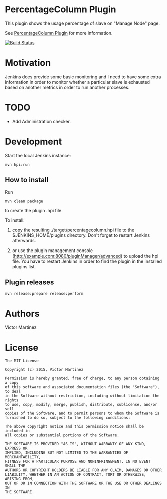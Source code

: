 PercentageColumn Plugin
=======================

This plugin shows the usage percentage of slave on "Manage Node" page.

See [PercentageColumn Plugin](https://wiki.jenkins-ci.org/display/JENKINS/PercentageColumn+Plugin) for more information.

[![Build Status](https://jenkins.ci.cloudbees.com/buildStatus/icon?job=plugins/percentagecolumn-plugin)](https://jenkins.ci.cloudbees.com/job/plugins/job/percentagecolumn-plugin/)


Motivation
==========

Jenkins does provide some basic monitoring and I need to have some extra information in order to monitor whether a particular
slave is exhausted based on another metrics in order to run another processes.


TODO
====

- Add Administration checker.


Development
===========

Start the local Jenkins instance:

    mvn hpi:run


How to install
--------------

Run

	mvn clean package

to create the plugin .hpi file.


To install:

1. copy the resulting ./target/percentagecolumn.hpi file to the $JENKINS_HOME/plugins directory. Don't forget to restart Jenkins afterwards.

2. or use the plugin management console (http://example.com:8080/pluginManager/advanced) to upload the hpi file. You have to restart Jenkins in order to find the plugin in the installed plugins list.


Plugin releases
---------------

	mvn release:prepare release:perform


Authors
=======

Victor Martinez


License
=======

    The MIT License

    Copyright (c) 2015, Victor Martinez

    Permission is hereby granted, free of charge, to any person obtaining a copy
    of this software and associated documentation files (the "Software"), to deal
    in the Software without restriction, including without limitation the rights
    to use, copy, modify, merge, publish, distribute, sublicense, and/or sell
    copies of the Software, and to permit persons to whom the Software is
    furnished to do so, subject to the following conditions:

    The above copyright notice and this permission notice shall be included in
    all copies or substantial portions of the Software.

    THE SOFTWARE IS PROVIDED "AS IS", WITHOUT WARRANTY OF ANY KIND, EXPRESS OR
    IMPLIED, INCLUDING BUT NOT LIMITED TO THE WARRANTIES OF MERCHANTABILITY,
    FITNESS FOR A PARTICULAR PURPOSE AND NONINFRINGEMENT. IN NO EVENT SHALL THE
    AUTHORS OR COPYRIGHT HOLDERS BE LIABLE FOR ANY CLAIM, DAMAGES OR OTHER
    LIABILITY, WHETHER IN AN ACTION OF CONTRACT, TORT OR OTHERWISE, ARISING FROM,
    OUT OF OR IN CONNECTION WITH THE SOFTWARE OR THE USE OR OTHER DEALINGS IN
    THE SOFTWARE.

